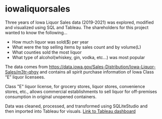 # iowaliquorsales

Three years of Iowa Liquor Sales data (2019-2021) was explored, modified and visualized using SQL and Tableau. The shareholders for this project wanted to know the following...
- How much liquor was sold($) per year
- What were the top selling items by sales count and by volume(L)
- What counties sold the most liquor
- What type of alcohol(whiskey, gin, vodka, etc...) was most popular

The data comes from https://data.iowa.gov/Sales-Distribution/Iowa-Liquor-Sales/m3tr-qhgy and contains all spirit purchase information of Iowa Class “E” liquor licensees. 

Class "E" liquor license, for grocery stores, liquor stores, convenience stores, etc., allows commercial establishments to sell liquor for off-premises consumption in original unopened containers.

Data was cleaned, processed, and transformed using SQLiteStudio and then imported into Tableau for visuals. [Link to Tableau dashboard](https://public.tableau.com/app/profile/marshall.podgurski/viz/IowaLiquorSales_16670223272870/Dashboard1)
